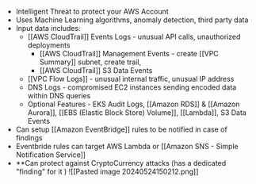- Intelligent Threat to protect your AWS Account
- Uses Machine Learning algorithms, anomaly detection, third party data
- Input data includes:
	- [[AWS CloudTrail]] Events Logs - unusual API calls, unauthorized deployments
		- [[AWS CloudTrail]] Management Events - create [[VPC Summary]] subnet, create trail,
		- [[AWS CloudTrail]] S3 Data Events
	-  [[VPC Flow Logs]] - unusual internal traffic, unusual IP address
	- DNS Logs - compromised EC2 instances sending encoded data within DNS queries
	- Optional Features - EKS Audit Logs, [[Amazon RDS]] & [[Amazon Aurora]], [[EBS (Elastic Block Store) Volume]], [[Lambda]], S3 Data Events
- Can setup [[Amazon EventBridge]] rules to be notified in case of findings
- Eventbride rules can target AWS Lambda or [[Amazon SNS - Simple Notification Service]]
- **Can protect against CryptoCurrency attacks (has a dedicated "finding" for it )
![[Pasted image 20240524150212.png]]
